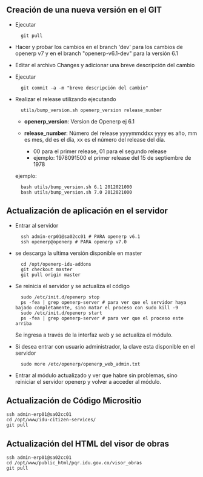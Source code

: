  
Creación de una nueva versión en el GIT
---------------------------------------
* Ejecutar

        git pull

* Hacer y probar los cambios en el branch 'dev' para los cambios de openerp v7 y en el branch "openerp-v6.1-dev" para la versión 6.1

* Editar el archivo Changes y adicionar una breve descripción del cambio

* Ejecutar

        git commit -a -m "breve descripción del cambio"

* Realizar el release utilizando ejecutando

        utils/bump_version.sh openerp_version release_number

    * **openerp_version**: Version de Openerp ej 6.1

    * **release_number**: Número del release yyyymmddxx yyyy es año, mm es mes, dd es el día, xx es el número del release del día.

        * 00 para el primer release, 01 para el segundo release
        * ejemplo: 1978091500 el primer release del 15 de septiembre de 1978

    ejemplo:

        bash utils/bump_version.sh 6.1 2012021000
        bash utils/bump_version.sh 7.0 2012021000


Actualización de aplicación en el servidor
------------------------------------------

* Entrar al servidor

        ssh admin-erp01@sa02cc01 # PARA openerp v6.1
        ssh openerp@openerp # PARA openerp v7.0


* se descarga la ultima versión disponible en master

        cd /opt/openerp-idu-addons
        git checkout master
        git pull origin master

* Se reinicia el servidor y se actualiza el código

        sudo /etc/init.d/openerp stop
        ps -fea | grep openerp-server # para ver que el servidor haya bajado completamente, sino matar el proceso con sudo kill -9
        sudo /etc/init.d/openerp start
        ps -fea | grep openerp-server # para ver que el proceso este arriba

    Se ingresa a través de la interfaz web y se actualiza el módulo.

* Si desea entrar con usuario administrador, la clave esta disponible en el servidor

        sudo more /etc/openerp/openerp_web_admin.txt

* Entrar al módulo actualizado y ver que habre sin problemas, sino reiniciar el servidor openerp y volver a acceder al módulo.


Actualización de Código Micrositio
----------------------------------

    ssh admin-erp01@sa02cc01
    cd /opt/www/idu-citizen-services/
    git pull


Actualización del HTML del visor de obras
------------------------------------------

    ssh admin-erp01@sa02cc01
    cd /opt/www/public_html/pqr.idu.gov.co/visor_obras
    git pull

